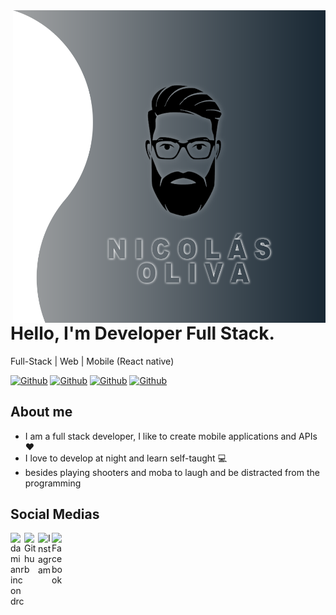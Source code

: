 <img align="right" width="500" height="500" src="https://github.com/NicolasOliva98/NicolasOliva98/blob/master/banner.png">

# Hello, I'm Developer Full Stack.
Full-Stack | Web | Mobile (React native)

[![Github](https://img.shields.io/github/followers/NicolasOliva98?style=social)](https://github.com/NicolasOliva98)
[![Github](https://img.shields.io/github/last-commit/NicolasOliva98/NicolasOliva98)](https://github.com/NicolasOliva98/NicolasOliva98)
[![Github](https://img.shields.io/github/stars/DamianRincon/NicolasOliva98?style=social)](https://github.com/NicolasOliva98/NicolasOliva98)
[![Github](https://img.shields.io/github/watchers/DamianRincon/NicolasOliva98?style=social)](https://github.com/NicolasOliva98/NicolasOliva98)

## About me

- I am a full stack developer, I like to create mobile applications and APIs ♥
- I love to develop at night and learn self-taught 💻
- besides playing shooters and moba to laugh and be distracted from the programming

## Social Medias

<a href="https://twitter.com/farkuuad">
  <img align="left" alt="damianrincondrc" width="22px" src="https://img.icons8.com/fluent/48/000000/twitter.png"/>
</a>
<a href="https://github.com/NicolasOliva98/">
  <img align="left" alt="Github" width="22px" src="https://img.icons8.com/fluent/48/000000/github.png"/>
</a>
<a href="https://www.instagram.com/tio_lord/">
  <img align="left" alt="Instagram" width="22px" src="https://img.icons8.com/nolan/64/instagram-new.png"/>
</a>
<a href="https://www.facebook.com/Lordfarkuuad">
  <img align="left" alt="Facebook" width="22px" src="https://img.icons8.com/android/24/000000/facebook.png"/>
</a>
